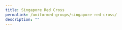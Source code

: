 ```yaml
---
title: Singapore Red Cross
permalink: /uniformed-groups/singapore-red-cross/
description: ""
---
```

